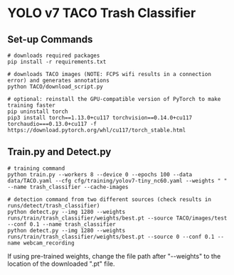 # YOLO v7 TACO Trash Classifier

## Set-up Commands

``` shell
# downloads required packages
pip install -r requirements.txt

# downloads TACO images (NOTE: FCPS wifi results in a connection error) and generates annotations
python TACO/download_script.py

# optional: reinstall the GPU-compatible version of PyTorch to make training faster
pip uninstall torch
pip3 install torch==1.13.0+cu117 torchvision==0.14.0+cu117 torchaudio===0.13.0+cu117 -f https://download.pytorch.org/whl/cu117/torch_stable.html
```

## Train.py and Detect.py

``` shell
# training command
python train.py --workers 8 --device 0 --epochs 100 --data data/TACO.yaml --cfg cfg/training/yolov7-tiny_nc60.yaml --weights " " --name trash_classifier --cache-images

# detection command from two different sources (check results in runs/detect/trash_classifier)
python detect.py --img 1280 --weights runs/train/trash_classifier/weights/best.pt --source TACO/images/test --conf 0.1 --name trash_classifier
python detect.py --img 1280 --weights runs/train/trash_classifier/weights/best.pt --source 0 --conf 0.1 --name webcam_recording
```

If using pre-trained weights, change the file path after "--weights" to the location of the downloaded ".pt" file.